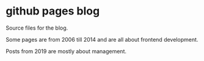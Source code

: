 # github pages blog

Source files for the blog.

Some pages are from 2006 till 2014 and are all about frontend development.

Posts from 2019 are mostly about management.
